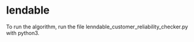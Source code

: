 # lendable

To run the algorithm, run the file lenndable_customer_reliability_checker.py with python3.
